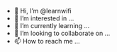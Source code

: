 - 👋 Hi, I’m @learnwifi
- 👀 I’m interested in ...
- 🌱 I’m currently learning ...
- 💞️ I’m looking to collaborate on ...
- 📫 How to reach me ...

<!---
learnwifi/learnwifi is a ✨ special ✨ repository because its `README.md` (this file) appears on your GitHub profile.
You can click the Preview link to take a look at your changes.
--->
